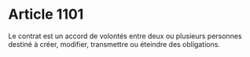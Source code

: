 # Article 1101

Le contrat est un accord de volontés entre deux ou plusieurs personnes destiné à créer, modifier, transmettre ou éteindre des obligations.